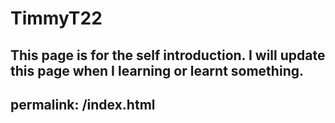 # TimmyT22
This page is for the self introduction.
I will update this page when I learning or learnt something.
---
permalink: /index.html
---

